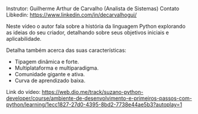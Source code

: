 Instrutor: Guilherme Arthur de Carvalho (Analista de Sistemas)
Contato Libkedin: https://www.linkedin.com/in/decarvalhogui/

Neste vídeo o autor fala sobre a história da linguagem Python explorando as ideias do seu criador, detalhando sobre seus objetivos iniciais e aplicabilidade.

Detalha também acerca das suas características:

- Tipagem dinâmica e forte.
- Multiplataforma e multiparadigma.
- Comunidade gigante e ativa.
- Curva de aprendizado baixa.


Link do vídeo: https://web.dio.me/track/suzano-python-developer/course/ambiente-de-desenvolvimento-e-primeiros-passos-com-python/learning/1ecc1827-27d0-4395-8bd2-7738e44ae5b3?autoplay=1